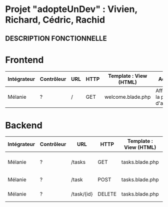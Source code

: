 
# Projet "adopteUnDev" : Vivien, Richard, Cédric, Rachid

## DESCRIPTION FONCTIONNELLE

# Frontend
|Intégrateur|Contrôleur|URL|HTTP|Template : View (HTML)|Action|Avancement (:green_heart: :yellow_heart: :heart:)|
|--- |--- |--- |--- |--- |--- |--- |
|Mélanie|?|/|GET|welcome.blade.php|Afficher la page d'accueil|:yellow_heart:|



# Backend
|Intégrateur|Contrôleur|URL|HTTP|Template : View (HTML)|Action|Avancement (:green_heart: :yellow_heart: :heart:)|
|--- |--- |--- |--- |--- |--- |--- |
|Mélanie|?|/tasks|GET|tasks.blade.php|Afficher toutes les tâches|:yellow_heart:|
|Mélanie|?|/task|POST|tasks.blade.php|Publier une tâche|:yellow_heart:|
|Mélanie|?|/task/{id}|DELETE|tasks.blade.php|Supprimer une tâche|:yellow_heart:|

